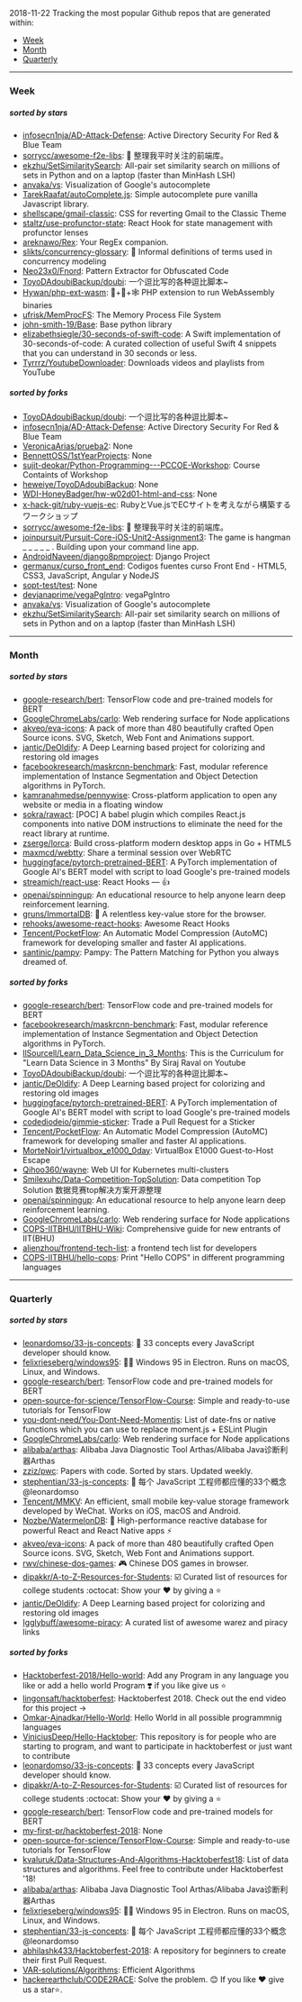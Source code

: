 2018-11-22
Tracking the most popular Github repos that are generated within: 
* [Week](https://github.com/polebug/github_trending_spider/blob/master/2018-11-22.md#week)
* [Month](https://github.com/polebug/github_trending_spider/blob/master/2018-11-22.md#month)
* [Quarterly](https://github.com/polebug/github_trending_spider/blob/master/2018-11-22.md#quarterly)
--- 
### Week 
##### sorted by stars 
* [infosecn1nja/AD-Attack-Defense](https://github.com/infosecn1nja/AD-Attack-Defense): Active Directory Security For Red & Blue Team
* [sorrycc/awesome-f2e-libs](https://github.com/sorrycc/awesome-f2e-libs): 🎉 整理我平时关注的前端库。
* [ekzhu/SetSimilaritySearch](https://github.com/ekzhu/SetSimilaritySearch): All-pair set similarity search on millions of sets in Python and on a laptop (faster than MinHash LSH)
* [anvaka/vs](https://github.com/anvaka/vs): Visualization of Google's autocomplete
* [TarekRaafat/autoComplete.js](https://github.com/TarekRaafat/autoComplete.js): Simple autocomplete pure vanilla Javascript library.
* [shellscape/gmail-classic](https://github.com/shellscape/gmail-classic): CSS for reverting Gmail to the Classic Theme
* [staltz/use-profunctor-state](https://github.com/staltz/use-profunctor-state): React Hook for state management with profunctor lenses
* [areknawo/Rex](https://github.com/areknawo/Rex): Your RegEx companion.
* [slikts/concurrency-glossary](https://github.com/slikts/concurrency-glossary): 🦑 Informal definitions of terms used in concurrency modeling
* [Neo23x0/Fnord](https://github.com/Neo23x0/Fnord): Pattern Extractor for Obfuscated Code
* [ToyoDAdoubiBackup/doubi](https://github.com/ToyoDAdoubiBackup/doubi): 一个逗比写的各种逗比脚本~
* [Hywan/php-ext-wasm](https://github.com/Hywan/php-ext-wasm): 🐘+🦀+🕸️ PHP extension to run WebAssembly binaries
* [ufrisk/MemProcFS](https://github.com/ufrisk/MemProcFS): The Memory Process File System
* [john-smith-19/Base](https://github.com/john-smith-19/Base): Base python library
* [elizabethsiegle/30-seconds-of-swift-code](https://github.com/elizabethsiegle/30-seconds-of-swift-code): A Swift implementation of 30-seconds-of-code: A curated collection of useful Swift 4 snippets that you can understand in 30 seconds or less.
* [Tyrrrz/YoutubeDownloader](https://github.com/Tyrrrz/YoutubeDownloader): Downloads videos and playlists from YouTube
##### sorted by forks 
* [ToyoDAdoubiBackup/doubi](https://github.com/ToyoDAdoubiBackup/doubi): 一个逗比写的各种逗比脚本~
* [infosecn1nja/AD-Attack-Defense](https://github.com/infosecn1nja/AD-Attack-Defense): Active Directory Security For Red & Blue Team
* [VeronicaArias/prueba2](https://github.com/VeronicaArias/prueba2): None
* [BennettOSS/1stYearProjects](https://github.com/BennettOSS/1stYearProjects): None
* [sujit-deokar/Python-Programming---PCCOE-Workshop](https://github.com/sujit-deokar/Python-Programming---PCCOE-Workshop): Course Containts of Workshop
* [heweiye/ToyoDAdoubiBackup](https://github.com/heweiye/ToyoDAdoubiBackup): None
* [WDI-HoneyBadger/hw-w02d01-html-and-css](https://github.com/WDI-HoneyBadger/hw-w02d01-html-and-css): None
* [x-hack-git/ruby-vuejs-ec](https://github.com/x-hack-git/ruby-vuejs-ec): RubyとVue.jsでECサイトを考えながら構築するワークショップ
* [sorrycc/awesome-f2e-libs](https://github.com/sorrycc/awesome-f2e-libs): 🎉 整理我平时关注的前端库。
* [joinpursuit/Pursuit-Core-iOS-Unit2-Assignment3](https://github.com/joinpursuit/Pursuit-Core-iOS-Unit2-Assignment3): The game is hangman _ _ _ _ _ . Building upon your command line app. 
* [AndroidNaveen/django8pmproject](https://github.com/AndroidNaveen/django8pmproject): Django Project
* [germanux/curso_front_end](https://github.com/germanux/curso_front_end): Codigos fuentes curso Front End - HTML5, CSS3, JavaScript, Angular y NodeJS
* [sopt-test/test](https://github.com/sopt-test/test): None
* [devjanaprime/vegaPgIntro](https://github.com/devjanaprime/vegaPgIntro): vegaPgIntro
* [anvaka/vs](https://github.com/anvaka/vs): Visualization of Google's autocomplete
* [ekzhu/SetSimilaritySearch](https://github.com/ekzhu/SetSimilaritySearch): All-pair set similarity search on millions of sets in Python and on a laptop (faster than MinHash LSH)
--- 
### Month 
##### sorted by stars 
* [google-research/bert](https://github.com/google-research/bert): TensorFlow code and pre-trained models for BERT
* [GoogleChromeLabs/carlo](https://github.com/GoogleChromeLabs/carlo): Web rendering surface for Node applications
* [akveo/eva-icons](https://github.com/akveo/eva-icons): A pack of more than 480 beautifully crafted Open Source icons. SVG, Sketch, Web Font and Animations support.
* [jantic/DeOldify](https://github.com/jantic/DeOldify): A Deep Learning based project for colorizing and restoring old images
* [facebookresearch/maskrcnn-benchmark](https://github.com/facebookresearch/maskrcnn-benchmark): Fast, modular reference implementation of Instance Segmentation and Object Detection algorithms in PyTorch.
* [kamranahmedse/pennywise](https://github.com/kamranahmedse/pennywise): Cross-platform application to open any website or media in a floating window
* [sokra/rawact](https://github.com/sokra/rawact): [POC] A babel plugin which compiles React.js components into native DOM instructions to eliminate the need for the react library at runtime.
* [zserge/lorca](https://github.com/zserge/lorca): Build cross-platform modern desktop apps in Go + HTML5
* [maxmcd/webtty](https://github.com/maxmcd/webtty): Share a terminal session over WebRTC
* [huggingface/pytorch-pretrained-BERT](https://github.com/huggingface/pytorch-pretrained-BERT): A PyTorch implementation of Google AI's BERT model with script to load Google's pre-trained models
* [streamich/react-use](https://github.com/streamich/react-use): React Hooks — 👍
* [openai/spinningup](https://github.com/openai/spinningup): An educational resource to help anyone learn deep reinforcement learning.
* [gruns/ImmortalDB](https://github.com/gruns/ImmortalDB): :nut_and_bolt: A relentless key-value store for the browser.
* [rehooks/awesome-react-hooks](https://github.com/rehooks/awesome-react-hooks): Awesome React Hooks
* [Tencent/PocketFlow](https://github.com/Tencent/PocketFlow): An Automatic Model Compression (AutoMC) framework for developing smaller and faster AI applications.
* [santinic/pampy](https://github.com/santinic/pampy): Pampy: The Pattern Matching for Python you always dreamed of.
##### sorted by forks 
* [google-research/bert](https://github.com/google-research/bert): TensorFlow code and pre-trained models for BERT
* [facebookresearch/maskrcnn-benchmark](https://github.com/facebookresearch/maskrcnn-benchmark): Fast, modular reference implementation of Instance Segmentation and Object Detection algorithms in PyTorch.
* [llSourcell/Learn_Data_Science_in_3_Months](https://github.com/llSourcell/Learn_Data_Science_in_3_Months): This is the Curriculum for "Learn Data Science in 3 Months" By Siraj Raval on Youtube
* [ToyoDAdoubiBackup/doubi](https://github.com/ToyoDAdoubiBackup/doubi): 一个逗比写的各种逗比脚本~
* [jantic/DeOldify](https://github.com/jantic/DeOldify): A Deep Learning based project for colorizing and restoring old images
* [huggingface/pytorch-pretrained-BERT](https://github.com/huggingface/pytorch-pretrained-BERT): A PyTorch implementation of Google AI's BERT model with script to load Google's pre-trained models
* [codediodeio/gimmie-sticker](https://github.com/codediodeio/gimmie-sticker): Trade a Pull Request for a Sticker
* [Tencent/PocketFlow](https://github.com/Tencent/PocketFlow): An Automatic Model Compression (AutoMC) framework for developing smaller and faster AI applications.
* [MorteNoir1/virtualbox_e1000_0day](https://github.com/MorteNoir1/virtualbox_e1000_0day): VirtualBox E1000 Guest-to-Host Escape
* [Qihoo360/wayne](https://github.com/Qihoo360/wayne): Web UI for Kubernetes multi-clusters
* [Smilexuhc/Data-Competition-TopSolution](https://github.com/Smilexuhc/Data-Competition-TopSolution): Data competition Top Solution 数据竞赛top解决方案开源整理
* [openai/spinningup](https://github.com/openai/spinningup): An educational resource to help anyone learn deep reinforcement learning.
* [GoogleChromeLabs/carlo](https://github.com/GoogleChromeLabs/carlo): Web rendering surface for Node applications
* [COPS-IITBHU/IITBHU-Wiki](https://github.com/COPS-IITBHU/IITBHU-Wiki): Comprehensive guide for new entrants of IIT(BHU)
* [alienzhou/frontend-tech-list](https://github.com/alienzhou/frontend-tech-list): a frontend tech list for developers
* [COPS-IITBHU/hello-cops](https://github.com/COPS-IITBHU/hello-cops): Print "Hello COPS" in different programming languages
--- 
### Quarterly 
##### sorted by stars 
* [leonardomso/33-js-concepts](https://github.com/leonardomso/33-js-concepts): 📜 33 concepts every JavaScript developer should know.
* [felixrieseberg/windows95](https://github.com/felixrieseberg/windows95): 💩🚀 Windows 95 in Electron. Runs on macOS, Linux, and Windows.
* [google-research/bert](https://github.com/google-research/bert): TensorFlow code and pre-trained models for BERT
* [open-source-for-science/TensorFlow-Course](https://github.com/open-source-for-science/TensorFlow-Course): Simple and ready-to-use tutorials for TensorFlow 
* [you-dont-need/You-Dont-Need-Momentjs](https://github.com/you-dont-need/You-Dont-Need-Momentjs): List of date-fns or native functions which you can use to replace moment.js + ESLint Plugin 
* [GoogleChromeLabs/carlo](https://github.com/GoogleChromeLabs/carlo): Web rendering surface for Node applications
* [alibaba/arthas](https://github.com/alibaba/arthas): Alibaba Java Diagnostic Tool Arthas/Alibaba Java诊断利器Arthas
* [zziz/pwc](https://github.com/zziz/pwc): Papers with code. Sorted by stars. Updated weekly. 
* [stephentian/33-js-concepts](https://github.com/stephentian/33-js-concepts): :scroll: 每个 JavaScript 工程师都应懂的33个概念 @leonardomso
* [Tencent/MMKV](https://github.com/Tencent/MMKV): An efficient, small mobile key-value storage framework developed by WeChat. Works on iOS, macOS and Android.
* [Nozbe/WatermelonDB](https://github.com/Nozbe/WatermelonDB): 🍉 High-performance reactive database for powerful React and React Native apps ⚡️
* [akveo/eva-icons](https://github.com/akveo/eva-icons): A pack of more than 480 beautifully crafted Open Source icons. SVG, Sketch, Web Font and Animations support.
* [rwv/chinese-dos-games](https://github.com/rwv/chinese-dos-games): 🎮 Chinese DOS games in browser.
* [dipakkr/A-to-Z-Resources-for-Students](https://github.com/dipakkr/A-to-Z-Resources-for-Students): :ballot_box_with_check: Curated list of resources for college students :octocat: Show your :heart: by giving a :star:
* [jantic/DeOldify](https://github.com/jantic/DeOldify): A Deep Learning based project for colorizing and restoring old images
* [Igglybuff/awesome-piracy](https://github.com/Igglybuff/awesome-piracy): A curated list of awesome warez and piracy links
##### sorted by forks 
* [Hacktoberfest-2018/Hello-world](https://github.com/Hacktoberfest-2018/Hello-world): Add any  Program in any language you like or add a hello world Program ❣️ if you like give us :star:
* [lingonsaft/hacktoberfest](https://github.com/lingonsaft/hacktoberfest): Hacktoberfest 2018. Check out the end video for this project ->
* [Omkar-Ajnadkar/Hello-World](https://github.com/Omkar-Ajnadkar/Hello-World): Hello World in all possible programmnig languages
* [ViniciusDeep/Hello-Hacktober](https://github.com/ViniciusDeep/Hello-Hacktober):  This repository is for people who are starting to program, and want to participate in hacktoberfest  or just want to contribute
* [leonardomso/33-js-concepts](https://github.com/leonardomso/33-js-concepts): 📜 33 concepts every JavaScript developer should know.
* [dipakkr/A-to-Z-Resources-for-Students](https://github.com/dipakkr/A-to-Z-Resources-for-Students): :ballot_box_with_check: Curated list of resources for college students :octocat: Show your :heart: by giving a :star:
* [google-research/bert](https://github.com/google-research/bert): TensorFlow code and pre-trained models for BERT
* [my-first-pr/hacktoberfest-2018](https://github.com/my-first-pr/hacktoberfest-2018): None
* [open-source-for-science/TensorFlow-Course](https://github.com/open-source-for-science/TensorFlow-Course): Simple and ready-to-use tutorials for TensorFlow 
* [kvaluruk/Data-Structures-And-Algorithms-Hacktoberfest18](https://github.com/kvaluruk/Data-Structures-And-Algorithms-Hacktoberfest18): List of data structures and algorithms. Feel free to contribute under Hacktoberfest '18!
* [alibaba/arthas](https://github.com/alibaba/arthas): Alibaba Java Diagnostic Tool Arthas/Alibaba Java诊断利器Arthas
* [felixrieseberg/windows95](https://github.com/felixrieseberg/windows95): 💩🚀 Windows 95 in Electron. Runs on macOS, Linux, and Windows.
* [stephentian/33-js-concepts](https://github.com/stephentian/33-js-concepts): :scroll: 每个 JavaScript 工程师都应懂的33个概念 @leonardomso
* [abhilashk433/Hacktoberfest-2018](https://github.com/abhilashk433/Hacktoberfest-2018): A repository for beginners to create their first Pull Request. 
* [VAR-solutions/Algorithms](https://github.com/VAR-solutions/Algorithms): Efficient Algorithms
* [hackerearthclub/CODE2RACE](https://github.com/hackerearthclub/CODE2RACE):  Solve the problem. 😊 If you like ❤ give us a star⭐.
